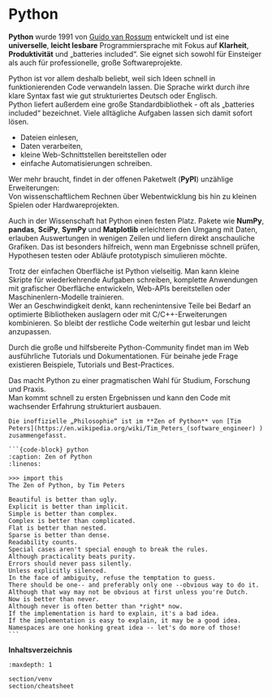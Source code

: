 # Python

**Python** wurde 1991 von [Guido van Rossum](https://de.wikipedia.org/wiki/Guido_van_Rossum) entwickelt und ist eine **universelle**, **leicht lesbare** Programmiersprache mit Fokus auf **Klarheit**, **Produktivität** und „batteries included“. Sie eignet sich sowohl für Einsteiger als auch für professionelle, große Softwareprojekte.


Python ist vor allem deshalb beliebt, weil sich Ideen schnell in funktionierenden Code verwandeln lassen. Die Sprache wirkt durch ihre klare Syntax fast wie gut strukturiertes Deutsch oder Englisch.\
Python liefert außerdem eine große Standardbibliothek - oft als „batteries included“ bezeichnet. Viele alltägliche Aufgaben lassen sich damit sofort lösen.
- Dateien einlesen, 
- Daten verarbeiten,
- kleine Web-Schnittstellen bereitstellen oder
- einfache Automatisierungen schreiben.

Wer mehr braucht, findet in der offenen Paketwelt (**PyPI**) unzählige Erweiterungen:\
Von wissenschaftlichem Rechnen über Webentwicklung bis hin zu kleinen Spielen oder Hardwareprojekten.

Auch in der Wissenschaft hat Python einen festen Platz. Pakete wie **NumPy**, **pandas**, **SciPy**, **SymPy** und **Matplotlib** erleichtern den Umgang mit Daten, erlauben Auswertungen in wenigen Zeilen und liefern direkt anschauliche Grafiken. Das ist besonders hilfreich, wenn man Ergebnisse schnell prüfen, Hypothesen testen oder Abläufe prototypisch simulieren möchte.

Trotz der einfachen Oberfläche ist Python vielseitig. Man kann kleine Skripte für wiederkehrende Aufgaben schreiben, komplette Anwendungen mit grafischer Oberfläche entwickeln, Web-APIs bereitstellen oder Maschinenlern-Modelle trainieren.\
Wer an Geschwindigkeit denkt, kann rechenintensive Teile bei Bedarf an optimierte Bibliotheken auslagern oder mit C/C++-Erweiterungen kombinieren. So bleibt der restliche Code weiterhin gut lesbar und leicht anzupassen.

Durch die große und hilfsbereite Python-Community findet man im Web ausführliche Tutorials und Dokumentationen. Für beinahe jede Frage existieren Beispiele, Tutorials und Best-Practices.

Das macht Python zu einer pragmatischen Wahl für Studium, Forschung und Praxis.\
Man kommt schnell zu ersten Ergebnissen und kann den Code mit wachsender Erfahrung strukturiert ausbauen.

````{note}
Die inoffizielle „Philosophie“ ist im **Zen of Python** von [Tim Peters](https://en.wikipedia.org/wiki/Tim_Peters_(software_engineer) ) zusammengefasst.

```{code-block} python
:caption: Zen of Python
:linenos:

>>> import this
The Zen of Python, by Tim Peters

Beautiful is better than ugly.
Explicit is better than implicit.
Simple is better than complex.
Complex is better than complicated.
Flat is better than nested.
Sparse is better than dense.
Readability counts.
Special cases aren't special enough to break the rules.
Although practicality beats purity.
Errors should never pass silently.
Unless explicitly silenced.
In the face of ambiguity, refuse the temptation to guess.
There should be one-- and preferably only one --obvious way to do it.
Although that way may not be obvious at first unless you're Dutch.
Now is better than never.
Although never is often better than *right* now.
If the implementation is hard to explain, it's a bad idea.
If the implementation is easy to explain, it may be a good idea.
Namespaces are one honking great idea -- let's do more of those!
```
````

**Inhaltsverzeichnis**

```{toctree}
:maxdepth: 1

section/venv
section/cheatsheet
```